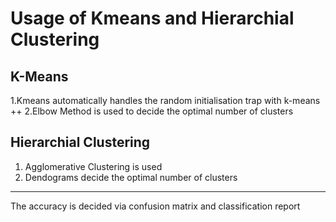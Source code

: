 # Usage of Kmeans and Hierarchial Clustering

## K-Means
1.Kmeans automatically handles the random initialisation trap with k-means ++ 
2.Elbow Method is used to decide the optimal number of clusters

## Hierarchial Clustering 
1. Agglomerative Clustering is used 
2. Dendograms decide the optimal number of clusters
 
------------------------------------------------------------------------------------
The accuracy is decided via confusion matrix and classification report 
